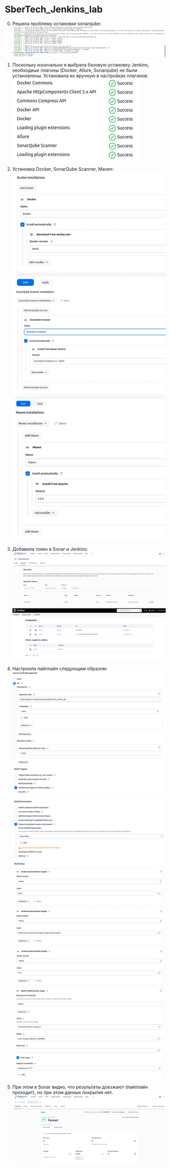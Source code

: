# SberTech_Jenkins_lab

0. Решила проблему остановки sonarqube:
![Jenkins-0](./media/Jenkins-0.png)

1. Поскольку изначально я выбрала базовую установку Jenkins, необходиые плагины (Docker, Allure, Sonarqube) не были установлены. Установила их вручную в настройках плагинов:
![Jenkins-1](./media/Jenkins-1.png)

2. Установка Docker, SonarQube Scanner, Maven:
![Jenkins-2-1](./media/Jenkins-2-1.png)
![Jenkins-2-2](./media/Jenkins-2-2.png)
![Jenkins-2-3](./media/Jenkins-2-3.png)

3. Добавила токен в Sonar и Jenkins:
![Jenkins-3-1](./media/Jenkins-3-1.png)
![Jenkins-3-2](./media/Jenkins-3-2.png)

4. Настроила пайплайн следующим образом:
![Jenkins-4-1](./media/Jenkins-4-1.png)
![Jenkins-4-2](./media/Jenkins-4-2.png)
![Jenkins-4-3](./media/Jenkins-4-3.png)
![Jenkins-4-4](./media/Jenkins-4-4.png)
![Jenkins-4-5](./media/Jenkins-4-5.png)

5. При этом в Sonar видно, что результаты доезжают (пайплайн проходит), но при этом данных покрытия нет.
![Jenkins-5-1](./media/Jenkins-5-1.png)